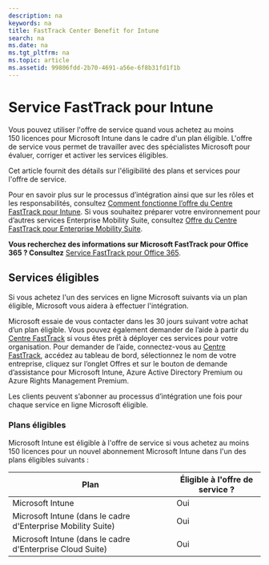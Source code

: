 ```yaml
---
description: na
keywords: na
title: FastTrack Center Benefit for Intune
search: na
ms.date: na
ms.tgt_pltfrm: na
ms.topic: article
ms.assetid: 99806fdd-2b70-4691-a56e-6f8b31fd1f1b
---
```

# Service FastTrack pour Intune
Vous pouvez utiliser l'offre de service quand vous achetez au moins 150 licences pour Microsoft Intune dans le cadre d'un plan éligible. L'offre de service vous permet de travailler avec des spécialistes Microsoft pour évaluer, corriger et activer les services éligibles.

Cet article fournit des détails sur l'éligibilité des plans et services pour l'offre de service.

Pour en savoir plus sur le processus d’intégration ainsi que sur les rôles et les responsabilités, consultez [Comment fonctionne l’offre du Centre FastTrack pour Intune](../Topic/FastTrack_Center_Benefit_Process_for_Intune.md). Si vous souhaitez préparer votre environnement pour d’autres services Enterprise Mobility Suite, consultez [Offre du Centre FastTrack pour Enterprise Mobility Suite](../Topic/FastTrack_Center_Benefit_for_Enterprise_Mobility_Suite.md).

**Vous recherchez des informations sur Microsoft FastTrack pour Office 365 ? Consultez** [Service FastTrack pour Office 365](https://technet.microsoft.com/library/office-365-onboarding-benefit.aspx).

## Services éligibles
Si vous achetez l'un des services en ligne Microsoft suivants via un plan éligible, Microsoft vous aidera à effectuer l'intégration.

Microsoft essaie de vous contacter dans les 30 jours suivant votre achat d’un plan éligible. Vous pouvez également demander de l’aide à partir du [Centre FastTrack](http://fasttrack.microsoft.com/) si vous êtes prêt à déployer ces services pour votre organisation. Pour demander de l’aide, connectez-vous au [Centre FastTrack](http://fasttrack.microsoft.com/), accédez au tableau de bord, sélectionnez le nom de votre entreprise, cliquez sur l’onglet Offres et sur le bouton de demande d’assistance pour Microsoft Intune, Azure Active Directory Premium ou Azure Rights Management Premium.

Les clients peuvent s’abonner au processus d’intégration une fois pour chaque service en ligne Microsoft éligible.

### Plans éligibles
Microsoft Intune est éligible à l'offre de service si vous achetez au moins 150 licences pour un nouvel abonnement Microsoft Intune dans l'un des plans éligibles suivants :

|Plan|Éligible à l'offre de service ?|
|--------|-----------------------------------|
|Microsoft Intune|Oui|
|Microsoft Intune (dans le cadre d'Enterprise Mobility Suite)|Oui|
|Microsoft Intune (dans le cadre d'Enterprise Cloud Suite)|Oui|

